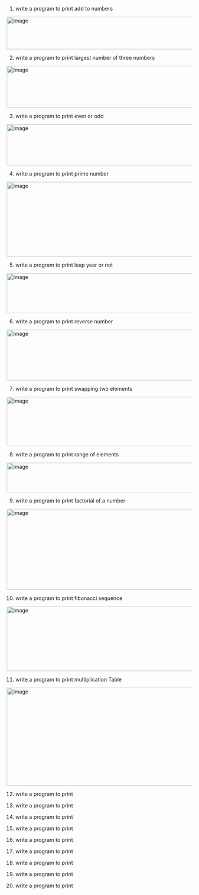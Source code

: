 1. write a program to print add to numbers
<img width="908" height="88" alt="image" src="https://github.com/user-attachments/assets/3e2a515a-a434-48d3-b05f-8b26d5efb7b5" />

2. write a program to print largest number of three numbers
<img width="912" height="113" alt="image" src="https://github.com/user-attachments/assets/04019fa8-8beb-4504-9bd9-0d1b6f42bec3" />

3. write a program to print even or odd
<img width="923" height="111" alt="image" src="https://github.com/user-attachments/assets/95a914d8-a291-4840-a75e-ed5c2768bf3a" />

4. write a program to print prime number
<img width="924" height="202" alt="image" src="https://github.com/user-attachments/assets/177badb8-c7af-42ea-98a6-12c1d107d4b3" />

5. write a program to print leap year or not
<img width="916" height="108" alt="image" src="https://github.com/user-attachments/assets/b84cc46e-f125-4948-be25-e028f4a5696c" />

6. write a program to print reverse number
<img width="940" height="137" alt="image" src="https://github.com/user-attachments/assets/f162431f-f74c-4322-93a8-2f845a7ba30d" />

7. write a program to print swapping two elements
<img width="914" height="133" alt="image" src="https://github.com/user-attachments/assets/087c5e7a-2439-408b-9eed-f3cb37981d95" />

8. write a program to print range of elements
<img width="918" height="80" alt="image" src="https://github.com/user-attachments/assets/2187405d-b93c-49fa-9f6d-32d88034e17f" />

9. write a program to print factorial of a number
<img width="933" height="219" alt="image" src="https://github.com/user-attachments/assets/2b5d75aa-9942-43d3-9698-8e033b364bd9" />

10. write a program to print fibonacci sequence
<img width="923" height="175" alt="image" src="https://github.com/user-attachments/assets/fd35dd9b-db3b-414c-995b-024992f37f27" />

11. write a program to print multiplication Table
<img width="915" height="265" alt="image" src="https://github.com/user-attachments/assets/41514131-8a31-4465-8bfe-ed202d4d02e8" />

12. write a program to print

13.  write a program to print

14. write a program to print

15. write a program to print

16. write a program to print

17. write a program to print

18. write a program to print

19. write a program to print

20. write a program to print
